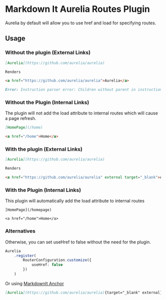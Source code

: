 # Markdown It Aurelia Routes Plugin

Aurelia by default will allow you to use href and load for specifying routes.

## Usage

### Without the plugin (External Links)

```md
[Aurelia](https://github.com/aurelia/aurelia)

Renders

<a href="https://github.com/aurelia/aurelia">Aurelia</a>
```

```md
Error: Instruction parser error: Children without parent in instruction part
```

### Without the Plugin (Internal Links)

The plugin will not add the load attribute to internal routes which will cause a page refresh.

```md
[HomePage](/home)

<a href="/home">Home</a>
```

### With the plugin (External Links)

```md
[Aurelia](https://github.com/aurelia/aurelia)

Renders

<a href="https://github.com/aurelia/aurelia" external target="_blank">Aurelia</a>
```

### With the Plugin (Internal Links)

This plugin will automatically add the load attribute to internal routes

```
[HomePage](/homepage)

<a href="/home">Home</a>
```

### Alternatives

Otherwise, you can set useHref to false without the need for the plugin.

```ts
Aurelia
    .register(
        RouterConfiguration.customize({
            useHref: false
        })
    )
```

Or using [MarkdownIt Anchor](https://github.com/valeriangalliat/markdown-it-anchor)

```md
[Aurelia](https://github.com/aurelia/aurelia){target="_blank" external}
```
